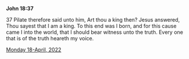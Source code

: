 **John 18:37**

37 Pilate therefore said unto him, Art thou a king then? Jesus answered, Thou sayest that I am a king. To this end was I born, and for this cause came I into the world, that I should bear witness unto the truth. Every one that is of the truth heareth my voice.

[Monday 18-April, 2022](https://t.me/s/daily_scripture)
